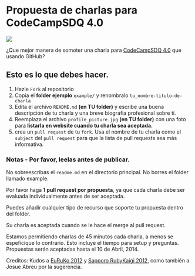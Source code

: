 #  Propuesta de charlas para CodeCampSDQ 4.0 
![](http://raw.github.com/CodeCampSDQ/cc40talks/master/Poster_FB-Charlista.png)

¿Que mejor manera de somoter una charla para [CodeCampSDQ 4.0](http://facebook.com/CodeCampSDQ) que usando GitHub? 

## Esto es lo que debes hacer.
1. Hazle `Fork` al repositorio
2. Copia el **folder ejemplo** `example/` y renombralo `tu_nombre-titulo-de-charla`
3. Edita el archivo `README.md` **(en TU folder)** y escribe una buena descripción de tu charla y una breve biografia profesional sobre tí.
4. Reemplaza el archivo `profile_picture.jpg` **(en TU folder)**  con una foto para **listarla en website cuando tu charla sea aceptada.**
5. crea un `pull request` de tu `fork`. Usa el nombre de tu charla como el `subject` del `pull request` para que la lista de pull requests sea más informativa.

### Notas - Por favor, leelas antes de publicar. 

No sobreescribas el `readme.md` en el directorio principal.
No borres el folder llamado example.

Por favor haga **1 pull request por propuesta**, ya que cada charla debe ser evaluada individualmente antes de ser aceptada.

Puedes añadir cualquier tipo de recurso que soporte tu propuesta dentro del folder. 

Su charla es aceptada cuando se le hace el merge al pull request. 

Estamos permitiendo charlas de 45 minutos cada charla, a menos se espeficique lo contrario. Esto incluye el tiempo para setup y preguntas. Propuestas serán aceptadas hasta el 10 de Abril, 2014.


Creditos: Kudos a [EuRuKo 2012](https://github.com/euruko2012/call-for-proposals) y 
[Sapporo RubyKaigi 2012](https://github.com/sprk2012/sprk2012-cfp), como también a Josue Abreu por la sugerencia.

